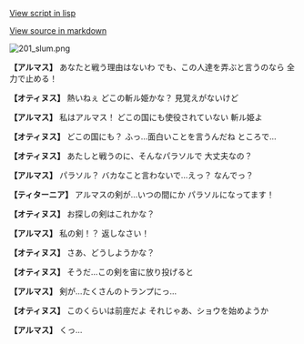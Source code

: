 [View script in lisp](../scripts/100302061.txt)

[View source in markdown](100302061.md)

![201_slum.png](../images/backgrounds/201_slum.png)

**【アルマス】**
あなたと戦う理由はないわ
でも、この人達を弄ぶと言うのなら
全力で止める！

**【オティヌス】**
熱いねぇ
どこの斬ル姫かな？
見覚えがないけど

**【アルマス】**
私はアルマス！
どこの国にも使役されていない
斬ル姫よ

**【オティヌス】**
どこの国にも？
ふっ…面白いことを言うんだね
ところで…

**【オティヌス】**
あたしと戦うのに、そんなパラソルで
大丈夫なの？

**【アルマス】**
パラソル？
バカなこと言わないで…えっ？
なんでっ？

**【ティターニア】**
アルマスの剣が…いつの間にか
パラソルになってます！

**【オティヌス】**
お探しの剣はこれかな？

**【アルマス】**
私の剣！？
返しなさい！

**【オティヌス】**
さあ、どうしようかな？

**【オティヌス】**
そうだ…この剣を宙に放り投げると

**【アルマス】**
剣が…たくさんのトランプにっ…

**【オティヌス】**
このくらいは前座だよ
それじゃあ、ショウを始めようか

**【アルマス】**
くっ…